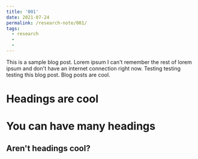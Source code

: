 ```yaml
---
title: '001'
date: 2021-07-24
permalink: /research-note/001/
tags:
  - research
  - 
  - 
---
```


This is a sample blog post. Lorem ipsum I can't remember the rest of lorem ipsum and don't have an internet connection right now. Testing testing testing this blog post. Blog posts are cool.

Headings are cool
======

You can have many headings
======

Aren't headings cool?
------
